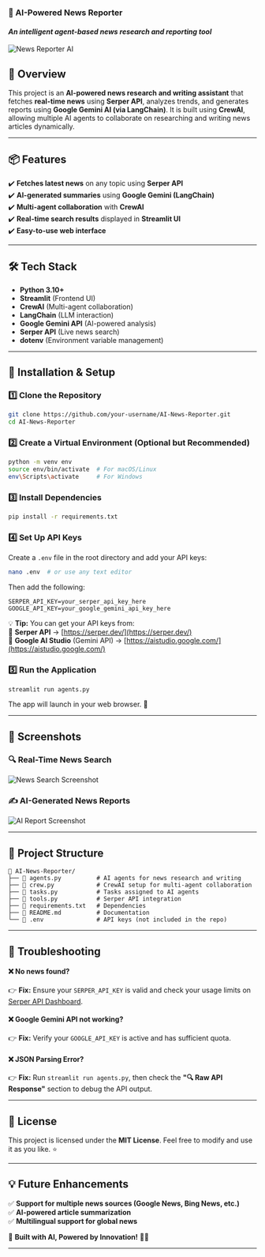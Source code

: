 ### **📰 AI-Powered News Reporter**  
#### *An intelligent agent-based news research and reporting tool*  

![News Reporter AI](https://user-images.githubusercontent.com/00000000/news-reporter-ai-banner.png)  

## **📌 Overview**  
This project is an **AI-powered news research and writing assistant** that fetches **real-time news** using **Serper API**, analyzes trends, and generates reports using **Google Gemini AI (via LangChain)**. It is built using **CrewAI**, allowing multiple AI agents to collaborate on researching and writing news articles dynamically.

---

## **📦 Features**  
✔️ **Fetches latest news** on any topic using **Serper API**  
✔️ **AI-generated summaries** using **Google Gemini (LangChain)**  
✔️ **Multi-agent collaboration** with **CrewAI**  
✔️ **Real-time search results** displayed in **Streamlit UI**  
✔️ **Easy-to-use web interface**  

---

## **🛠️ Tech Stack**  
- **Python 3.10+**  
- **Streamlit** (Frontend UI)  
- **CrewAI** (Multi-agent collaboration)  
- **LangChain** (LLM interaction)  
- **Google Gemini API** (AI-powered analysis)  
- **Serper API** (Live news search)  
- **dotenv** (Environment variable management)  

---

## **🚀 Installation & Setup**  
### **1️⃣ Clone the Repository**  
```bash
git clone https://github.com/your-username/AI-News-Reporter.git
cd AI-News-Reporter
```

### **2️⃣ Create a Virtual Environment (Optional but Recommended)**  
```bash
python -m venv env
source env/bin/activate  # For macOS/Linux
env\Scripts\activate     # For Windows
```

### **3️⃣ Install Dependencies**  
```bash
pip install -r requirements.txt
```

### **4️⃣ Set Up API Keys**  
Create a `.env` file in the root directory and add your API keys:  
```bash
nano .env  # or use any text editor
```
Then add the following:  
```
SERPER_API_KEY=your_serper_api_key_here
GOOGLE_API_KEY=your_google_gemini_api_key_here
```
💡 **Tip:** You can get your API keys from:  
🔹 **Serper API** → [https://serper.dev/](https://serper.dev/)  
🔹 **Google AI Studio** (Gemini API) → [https://aistudio.google.com/](https://aistudio.google.com/)

### **5️⃣ Run the Application**  
```bash
streamlit run agents.py
```
The app will launch in your web browser. 🎉  

---

## **📸 Screenshots**  
### **🔍 Real-Time News Search**
![News Search Screenshot](https://user-images.githubusercontent.com/00000000/news-search.png)

### **✍️ AI-Generated News Reports**
![AI Report Screenshot](https://user-images.githubusercontent.com/00000000/ai-news-report.png)

---

## **📝 Project Structure**  
```
📂 AI-News-Reporter/
├── 📄 agents.py          # AI agents for news research and writing
├── 📄 crew.py            # CrewAI setup for multi-agent collaboration
├── 📄 tasks.py           # Tasks assigned to AI agents
├── 📄 tools.py           # Serper API integration
├── 📄 requirements.txt   # Dependencies
├── 📄 README.md          # Documentation
└── 📄 .env               # API keys (not included in the repo)
```

---

## **🔧 Troubleshooting**  
#### **❌ No news found?**  
👉 **Fix:** Ensure your `SERPER_API_KEY` is valid and check your usage limits on [Serper API Dashboard](https://serper.dev/).

#### **❌ Google Gemini API not working?**  
👉 **Fix:** Verify your `GOOGLE_API_KEY` is active and has sufficient quota.

#### **❌ JSON Parsing Error?**  
👉 **Fix:** Run `streamlit run agents.py`, then check the **"🔍 Raw API Response"** section to debug the API output.

---

## **📜 License**  
This project is licensed under the **MIT License**. Feel free to modify and use it as you like. ⭐

---

## **💡 Future Enhancements**  
✅ **Support for multiple news sources (Google News, Bing News, etc.)**  
✅ **AI-powered article summarization**  
✅ **Multilingual support for global news**  


🚀 **Built with AI, Powered by Innovation!** 📰🎯  

---

